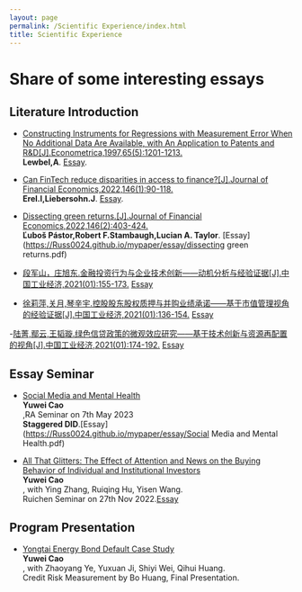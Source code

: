 ```yaml
---
layout: page
permalink: /Scientific Experience/index.html
title: Scientific Experience
---
```


# Share of some interesting essays

## Literature Introduction

- [Constructing Instruments for Regressions with Measurement Error When No Additional Data Are Available, with An Application to Patents and R&D[J].Econometrica,1997,65(5):1201-1213.](https://kdocs.cn/l/caT7kC9LrGvR)<br>**Lewbel,A**. [Essay](https://Russ0024.github.io/mypaper/essay/Lewbel,A.pdf).

- [Can FinTech reduce disparities in access to finance?[J].Journal of Financial Economics,2022,146(1):90-118.](https://fossil-poison-933.notion.site/Can-FinTech-reduce-disparities-in-access-to-finance-bb3fb5c0629b45adb656b6ed6786b5f5)<br>**Erel.I,Liebersohn.J**. [Essay](https://Russ0024.github.io/mypaper/essay/Erel.I,Liebersohn.J.pdf).

- [Dissecting green returns.[J].Journal of Financial Economics,2022,146(2):403-424.](https://fossil-poison-933.notion.site/Dissecting-green-returns-51699a7cbd5a4b36bb059a9215e15334)<br>**Ľuboš Pástor,Robert F.Stambaugh,Lucian A. Taylor**. [Essay](https://Russ0024.github.io/mypaper/essay/dissecting green returns.pdf)

- [段军山，庄旭东.金融投资行为与企业技术创新——动机分析与经验证据[J].中国工业经济,2021(01):155-173.](https://fossil-poison-933.notion.site/0de703a71ff445779ea46effa34776b1) [Essay](https://Russ0024.github.io/mypaper/essay/金融投资行为与企业技术创新——动机分析与经验证据.pdf)

- [徐莉萍,关月,琴辛宇.控股股东股权质押与并购业绩承诺——基于市值管理视角的经验证据[J].中国工业经济,2021(01):136-154.](https://fossil-poison-933.notion.site/88cfaec5681640ff954cb96b2f0df253) [Essay](https://Russ0024.github.io/mypaper/essay/控股股东股权质押与并购业绩承诺——基于市值管理视角的经验证据)

-[陆菁,鄢云,王韬璇.绿色信贷政策的微观效应研究——基于技术创新与资源再配置的视角[J].中国工业经济,2021(01):174-192.](https://fossil-poison-933.notion.site/98a9d0a95ab1443e96003171e875efeb) [Essay](https://Russ0024.github.io/mypaper/essay/绿色信贷政策的微观效应研究——基于技术创新与资源再配置的视角)


## Essay Seminar

- [Social Media and Mental Health](https://Russ0024.github.io/mypaper/slides/0507RA_cyw.pdf)<br>**Yuwei Cao**<br>,RA Seminar on 7th May 2023<br>**Staggered DID**.[Essay](https://Russ0024.github.io/mypaper/essay/Social Media and Mental Health.pdf)

- [All That Glitters: The Effect of Attention and News on the Buying Behavior of Individual and Institutional Investors](https://Russ0024.github.io/mypaper/slides/Barber&Odean_2008_final.pdf)<br>**Yuwei Cao**<br>, with Ying Zhang, Ruiqing Hu, Yisen Wang.<br>Ruichen Seminar on 27th Nov 2022.[Essay](https://Russ0024.github.io/mypaper/essay/AllThatGlitters.pdf)

## Program Presentation

- [Yongtai Energy Bond Default Case Study](https://Russ0024.github.io/mypaper/slides/永泰能源案例研究展示ppt.pdf)<br>**Yuwei Cao**<br>, with Zhaoyang Ye, Yuxuan Ji, Shiyi Wei, Qihui Huang.<br>Credit Risk Measurement by Bo Huang, Final Presentation.
